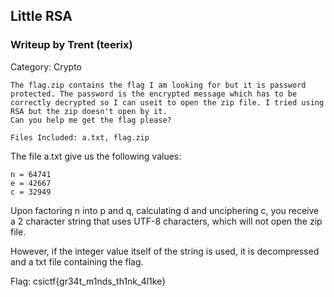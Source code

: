 ## Little RSA

### Writeup by Trent (teerix)

Category: Crypto

```
The flag.zip contains the flag I am looking for but it is password protected. The password is the encrypted message which has to be 
correctly decrypted so I can useit to open the zip file. I tried using RSA but the zip doesn't open by it. 
Can you help me get the flag please?

Files Included: a.txt, flag.zip
```


The file a.txt give us the following values:
```
n = 64741
e = 42667
c = 32949
```

Upon factoring n into p and q, calculating d and unciphering c, you receive a 2 character string that uses UTF-8 characters, which will not open the zip file.

However, if the integer value itself of the string is used, it is decompressed and a txt file containing the flag.

Flag: csictf{gr34t_m1nds_th1nk_4l1ke}
